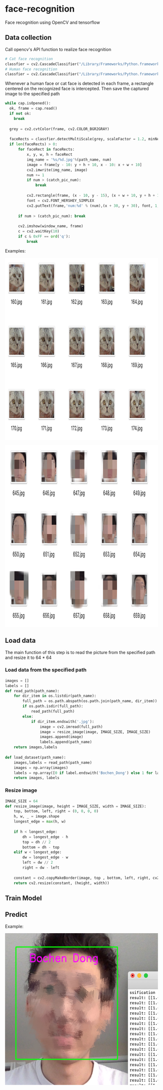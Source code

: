 # face-recognition
Face recognition using OpenCV and tensorflow

## Data collection
Call opencv's API function to realize face recognition
```Python
# Cat face recognition
classfier = cv2.CascadeClassifier("/Library/Frameworks/Python.framework/Versions/3.7/lib/python3.7/site-packages/cv2/data/haarcascade_frontalcatface.xml")
# Human face recognition
classfier = cv2.CascadeClassifier("/Library/Frameworks/Python.framework/Versions/3.7/lib/python3.7/site-packages/cv2/data/haarcascade_frontalface_default.xml")
```
Whenever a human face or cat face is detected in each frame, a rectangle centered on the recognized face is intercepted. Then save the captured image to the specified path
```Python
while cap.isOpened():
  ok, frame = cap.read()
  if not ok:            
    break       

  grey = cv2.cvtColor(frame, cv2.COLOR_BGR2GRAY)           
        
  faceRects = classfier.detectMultiScale(grey, scaleFactor = 1.2, minNeighbors = 3, minSize = (32, 32))
  if len(faceRects) > 0:                                 
      for faceRect in faceRects:
          x, y, w, h = faceRect                        
          img_name = '%s/%d.jpg'%(path_name, num)                
          image = frame[y - 10: y + h + 10, x - 10: x + w + 10]
          cv2.imwrite(img_name, image)                                                    
          num += 1                
          if num > (catch_pic_num):
              break

          cv2.rectangle(frame, (x - 10, y - 15), (x + w + 10, y + h + 15), color, 2)
          font = cv2.FONT_HERSHEY_SIMPLEX
          cv2.putText(frame,'num:%d' % (num),(x + 30, y + 30), font, 1, (255,0,255),4)                
        
      if num > (catch_pic_num): break                
                       
      cv2.imshow(window_name, frame)        
      c = cv2.waitKey(10)
      if c & 0xFF == ord('q'):
          break   
```
Examples:
<p align="center">
	<img src="https://github.com/bochendong/face-recognition/raw/master/image/figure1.png"
        width="1500" height="600">
	<p align="center">
</p>
<p align="center">
	<img src="https://github.com/bochendong/face-recognition/raw/master/image/figure3.JPG"
        width="1500" height="600">
	<p align="center">
</p>

## Load data
The main function of this step is to read the picture from the specified path and resize it to 64 * 64

### Load data from the specified path

```Python
images = []
labels = []
def read_path(path_name):    
    for dir_item in os.listdir(path_name):
        full_path = os.path.abspath(os.path.join(path_name, dir_item))
        if os.path.isdir(full_path):
            read_path(full_path)
        else:
            if dir_item.endswith('.jpg'):
                image = cv2.imread(full_path)                
                image = resize_image(image, IMAGE_SIZE, IMAGE_SIZE)  
                images.append(image)                
                labels.append(path_name)                                                
    return images,labels
    
def load_dataset(path_name):
    images,labels = read_path(path_name)    
    images = np.array(images)  
    labels = np.array([0 if label.endswith('Bochen_Dong') else 1 for label in labels])    
    return images, labels
```

### Resize image

```Python
IMAGE_SIZE = 64
def resize_image(image, height = IMAGE_SIZE, width = IMAGE_SIZE):
    top, bottom, left, right = (0, 0, 0, 0)
    h, w, _ = image.shape
    longest_edge = max(h, w)    
    
    if h < longest_edge:
        dh = longest_edge - h
        top = dh // 2
        bottom = dh - top
    elif w < longest_edge:
        dw = longest_edge - w
        left = dw // 2
        right = dw - left

    constant = cv2.copyMakeBorder(image, top , bottom, left, right, cv2.BORDER_CONSTANT, value = [0, 0, 0])
    return cv2.resize(constant, (height, width))
```

## Train Model

## Predict

Example:
<p align="center">
	<img src="https://github.com/bochendong/face-recognition/raw/master/image/figure2.JPG"
        width="900" height="500">
	<p align="center">
</p>
